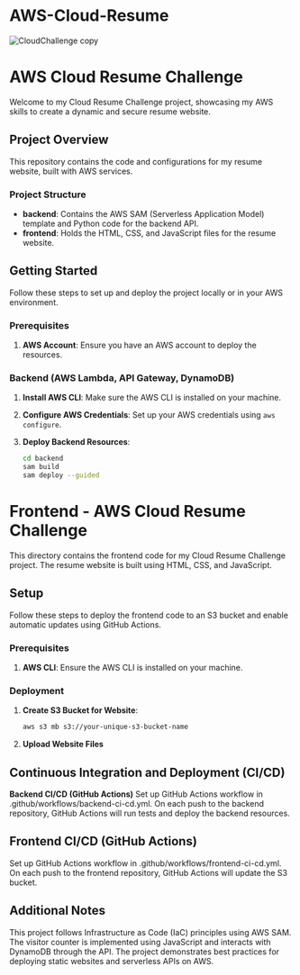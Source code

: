 # AWS-Cloud-Resume
![CloudChallenge copy](https://github.com/agilscripts/AWS-Cloud-Resume/assets/143922871/e6c029ad-0a35-4876-9536-95c2fc1dfc9e)
# AWS Cloud Resume Challenge

Welcome to my Cloud Resume Challenge project, showcasing my AWS skills to create a dynamic and secure resume website.

## Project Overview

This repository contains the code and configurations for my resume website, built with AWS services.

### Project Structure

- **backend**: Contains the AWS SAM (Serverless Application Model) template and Python code for the backend API.
- **frontend**: Holds the HTML, CSS, and JavaScript files for the resume website.

## Getting Started

Follow these steps to set up and deploy the project locally or in your AWS environment.

### Prerequisites

1. **AWS Account**: Ensure you have an AWS account to deploy the resources.

### Backend (AWS Lambda, API Gateway, DynamoDB)

1. **Install AWS CLI**: Make sure the AWS CLI is installed on your machine.

2. **Configure AWS Credentials**: Set up your AWS credentials using `aws configure`.

3. **Deploy Backend Resources**:
   ```bash
   cd backend
   sam build
   sam deploy --guided
# Frontend - AWS Cloud Resume Challenge

This directory contains the frontend code for my Cloud Resume Challenge project. The resume website is built using HTML, CSS, and JavaScript.

## Setup

Follow these steps to deploy the frontend code to an S3 bucket and enable automatic updates using GitHub Actions.

### Prerequisites

1. **AWS CLI**: Ensure the AWS CLI is installed on your machine.

### Deployment

1. **Create S3 Bucket for Website**:
   ```bash
   aws s3 mb s3://your-unique-s3-bucket-name
2. **Upload Website Files**


## Continuous Integration and Deployment (CI/CD)
**Backend CI/CD (GitHub Actions)**
Set up GitHub Actions workflow in .github/workflows/backend-ci-cd.yml.
On each push to the backend repository, GitHub Actions will run tests and deploy the backend resources.

## Frontend CI/CD (GitHub Actions)
Set up GitHub Actions workflow in .github/workflows/frontend-ci-cd.yml.
On each push to the frontend repository, GitHub Actions will update the S3 bucket.

## Additional Notes
This project follows Infrastructure as Code (IaC) principles using AWS SAM.
The visitor counter is implemented using JavaScript and interacts with DynamoDB through the API.
The project demonstrates best practices for deploying static websites and serverless APIs on AWS.
